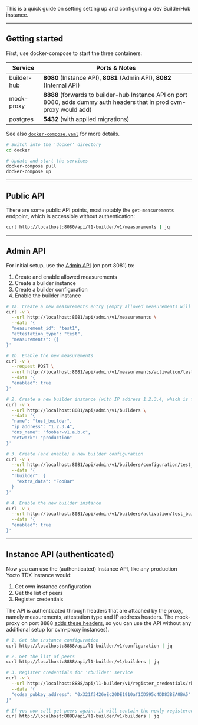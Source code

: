 This is a quick guide on setting setting up and configuring a dev BuilderHub instance.

---

## Getting started

First, use docker-compose to start the three containers:

| Service     | Ports & Notes                                                                                                          |
| ----------- | ---------------------------------------------------------------------------------------------------------------------- |
| builder-hub | **8080** (Instance API), **8081** (Admin API), **8082** (Internal API)                                                 |
| mock-proxy  | **8888** (forwards to builder-hub Instance API on port 8080, adds dummy auth headers that in prod cvm-proxy would add) |
| postgres    | **5432** (with applied migrations)                                                                                     |

See also [`docker-compose.yaml`](../docker/docker-compose.yaml) for more details.

```bash
# Switch into the 'docker' directory
cd docker

# Update and start the services
docker-compose pull
docker-compose up
```

---

## Public API

There are some public API points, most notably the `get-measurements` endpoint, which is accessible without authentication:

```bash
curl http://localhost:8080/api/l1-builder/v1/measurements | jq
```

---

## Admin API

For initial setup, use the [Admin API](https://github.com/flashbots/builder-hub?tab=readme-ov-file#admin-endpoints) (on port 8081) to:
1. Create and enable allowed measurements
2. Create a builder instance
3. Create a builder configuration
4. Enable the builder instance

```bash
# 1a. Create a new measurements entry (empty allowed measurements will allow all client measurements)
curl -v \
  --url http://localhost:8081/api/admin/v1/measurements \
  --data '{
  "measurement_id": "test1",
  "attestation_type": "test",
  "measurements": {}
}'

# 1b. Enable the new measurements
curl -v \
  --request POST \
  --url http://localhost:8081/api/admin/v1/measurements/activation/test1 \
  --data '{
  "enabled": true
}'

# 2. Create a new builder instance (with IP address 1.2.3.4, which is fixed in the mock-proxy)
curl -v \
  --url http://localhost:8081/api/admin/v1/builders \
  --data '{
  "name": "test_builder",
  "ip_address": "1.2.3.4",
  "dns_name": "foobar-v1.a.b.c",
  "network": "production"
}'

# 3. Create (and enable) a new builder configuration
curl -v \
  --url http://localhost:8081/api/admin/v1/builders/configuration/test_builder \
  --data '{
  "rbuilder": {
    "extra_data": "FooBar"
  }
}'

# 4. Enable the new builder instance
curl -v \
  --url http://localhost:8081/api/admin/v1/builders/activation/test_builder \
  --data '{
  "enabled": true
}'
```

---

## Instance API (authenticated)

Now you can use the (authenticated) Instance API, like any production Yocto TDX instance would:
1. Get own instance configuration
2. Get the list of peers
3. Register credentials

The API is authenticated through headers that are attached by the proxy, namely measurements, attestation type and IP address headers.
The mock-proxy on port 8888 [adds these headers](https://github.com/flashbots/builder-hub/blob/main/docker/mock-proxy/nginx-default.conf),
so you can use the API without any additional setup (or cvm-proxy instances).

```bash
# 1. Get the instance configuration
curl http://localhost:8888/api/l1-builder/v1/configuration | jq

# 2. Get the list of peers
curl http://localhost:8888/api/l1-builder/v1/builders | jq

# 3. Register credentials for 'rbuilder' service
curl -v \
  --url http://localhost:8888/api/l1-builder/v1/register_credentials/rbuilder \
  --data '{
  "ecdsa_pubkey_address": "0x321f3426eEc20DE1910af1CD595c4DD83BEA0BA5"
}'

# If you now call get-peers again, it will contain the newly registered address:
curl http://localhost:8888/api/l1-builder/v1/builders | jq
```

